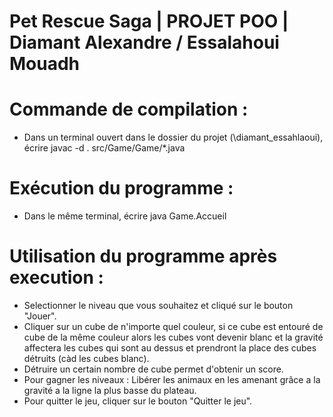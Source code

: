 # Pet Rescue Saga | PROJET POO | Diamant Alexandre / Essalahoui Mouadh

Commande de compilation :
=========================

* Dans un terminal ouvert dans le dossier du projet (\diamant_essahlaoui), écrire javac -d . src/Game/Game/*.java

Exécution du programme :
=======================

* Dans le même terminal, écrire java Game.Accueil

Utilisation du programme après execution :
==========================================

* Selectionner le niveau que vous souhaitez et cliqué sur le bouton "Jouer".
* Cliquer sur un cube de n'importe quel couleur, si ce cube est entouré de cube de la même couleur alors les cubes vont devenir blanc et la gravité affectera les cubes qui sont au dessus et prendront la place des cubes détruits (càd les cubes blanc).
* Détruire un certain nombre de cube permet d'obtenir un score.
* Pour gagner les niveaux : Libérer les animaux en les amenant grâce a la gravité a la ligne la plus basse du plateau.
* Pour quitter le jeu, cliquer sur le bouton "Quitter le jeu".



